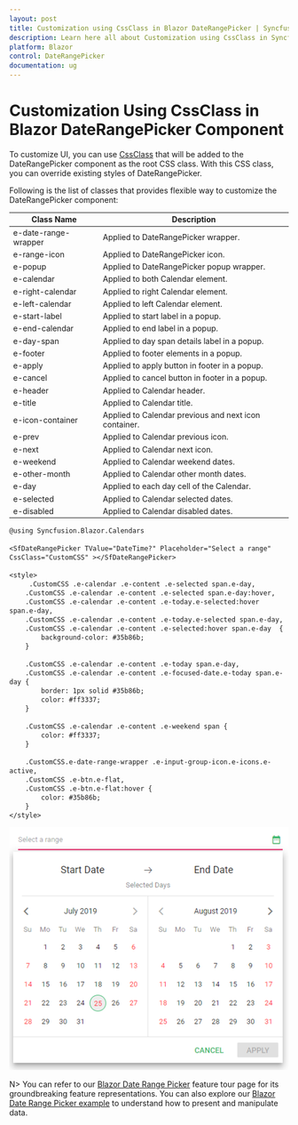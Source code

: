 ```yaml
---
layout: post
title: Customization using CssClass in Blazor DateRangePicker | Syncfusion
description: Learn here all about Customization using CssClass in Syncfusion Blazor DateRangePicker component and more.
platform: Blazor
control: DateRangePicker
documentation: ug
---
```


# Customization Using CssClass in Blazor DateRangePicker Component

To customize UI, you can use [CssClass](https://help.syncfusion.com/cr/blazor/Syncfusion.Blazor.Calendars.DateRangePickerModel-1.html#Syncfusion_Blazor_Calendars_DateRangePickerModel_1_CssClass) that will be added to the DateRangePicker component as the root CSS class. With this CSS class, you can override existing styles of DateRangePicker.

Following is the list of classes that provides flexible way to customize the DateRangePicker component:

| **Class Name** | **Description** |
| --- | --- |
| e-date-range-wrapper | Applied to DateRangePicker wrapper. |
| e-range-icon | Applied to DateRangePicker icon. |
| e-popup | Applied to DateRangePicker popup wrapper.|
| e-calendar | Applied to both Calendar element. |
| e-right-calendar | Applied to right Calendar element. |
| e-left-calendar | Applied to left Calendar element. |
| e-start-label | Applied to start label in a popup. |
| e-end-calendar | Applied to end label in a popup. |
| e-day-span | Applied to day span details label in a popup. |
| e-footer | Applied to footer elements in a popup. |
| e-apply | Applied to apply button in footer in a popup. |
| e-cancel | Applied to cancel button in footer in a popup. |
| e-header | Applied to Calendar header.|
| e-title |Applied to Calendar title. |
| e-icon-container | Applied to Calendar previous and next icon container.|
| e-prev |  Applied to Calendar previous icon.|
| e-next | Applied to Calendar next icon.|
| e-weekend | Applied to Calendar weekend dates.|
| e-other-month |  Applied to Calendar other month dates.|
| e-day | Applied to each day cell of the Calendar.|
| e-selected | Applied to Calendar selected dates.|
| e-disabled | Applied to Calendar disabled dates.|

```cshtml
@using Syncfusion.Blazor.Calendars

<SfDateRangePicker TValue="DateTime?" Placeholder="Select a range" CssClass="CustomCSS" ></SfDateRangePicker>

<style>
     .CustomCSS .e-calendar .e-content .e-selected span.e-day,
    .CustomCSS .e-calendar .e-content .e-selected span.e-day:hover,
    .CustomCSS .e-calendar .e-content .e-today.e-selected:hover span.e-day,
    .CustomCSS .e-calendar .e-content .e-today.e-selected span.e-day,
    .CustomCSS .e-calendar .e-content .e-selected:hover span.e-day  {
        background-color: #35b86b;
    }

    .CustomCSS .e-calendar .e-content .e-today span.e-day,
    .CustomCSS .e-calendar .e-content .e-focused-date.e-today span.e-day {
        border: 1px solid #35b86b;
        color: #ff3337;
    }

    .CustomCSS .e-calendar .e-content .e-weekend span {
        color: #ff3337;
    }

    .CustomCSS.e-date-range-wrapper .e-input-group-icon.e-icons.e-active,
    .CustomCSS .e-btn.e-flat,
    .CustomCSS .e-btn.e-flat:hover {
        color: #35b86b;
    }
</style>
```


![Customization using CssClass Blazor DateRangePicker](../images/blazor-daterangepicker-cssclass-customization.png)
<!-- {% previewsample "https://blazorplayground.syncfusion.com/embed/VZBAXPXgWPsdXlnv?appbar=false&editor=false&result=true&errorlist=false&theme=bootstrap5" %} -->

N> You can refer to our [Blazor Date Range Picker](https://www.syncfusion.com/blazor-components/blazor-daterangepicker) feature tour page for its groundbreaking feature representations. You can also explore our [Blazor Date Range Picker example](https://blazor.syncfusion.com/demos/daterangepicker/default-functionalities?theme=bootstrap4) to understand how to present and manipulate data.